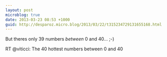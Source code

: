 ```yaml
---
layout: post
microblog: true
date: 2013-03-23 08:53 +1000
guid: http://desparoz.micro.blog/2013/03/22/t315234729131655168.html
---
```

But theres only 39 numbers *between* 0 and 40… ;-)

RT @viticci: The 40 hottest numbers between 0 and 40
